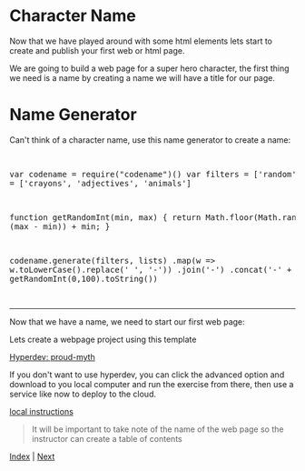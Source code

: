 # Character Name

Now that we have played around with some html elements lets start to create and publish your first web or html page.

We are going to build a web page for a super hero character, the first thing we need is a name by creating a name we will have a title for our page.

# Name Generator

Can't think of a character name, use this name generator to create a name:

<div class="tonic">
<pre>

var codename = require("codename")()
var filters = ['random'],
    lists = ['crayons', 'adjectives', 'animals']

function getRandomInt(min, max) {
  return Math.floor(Math.random() * (max - min)) + min;
}

codename.generate(filters, lists)
  .map(w => w.toLowerCase().replace(' ', '-'))
  .join('-')
  .concat('-' + getRandomInt(0,100).toString())

</pre>
</div>

---

Now that we have a name, we need to start our first web page:

Lets create a webpage project using this template

<a href="https://hyperdev.com/#!/project/proud-myth" target="\_new">
  Hyperdev: proud-myth
</a>

If you don't want to use hyperdev, you can click the advanced option and download to you local computer and run the exercise from there, then use a service like now to deploy to the cloud.

[local instructions](local-instructions)

> It will be important to take note of the name of the web page so the instructor can create a table of contents


[Index](.) | [Next](story)
